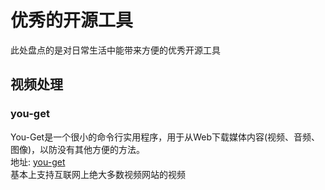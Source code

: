 # 优秀的开源工具
此处盘点的是对日常生活中能带来方便的优秀开源工具

## 视频处理
### you-get
You-Get是一个很小的命令行实用程序，用于从Web下载媒体内容(视频、音频、图像)，以防没有其他方便的方法。  
地址: [you-get](https://you-get.org/)  
基本上支持互联网上绝大多数视频网站的视频
